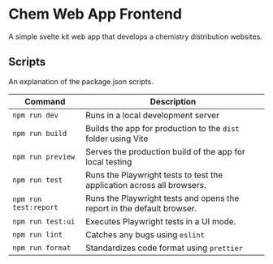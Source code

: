 # Chem Web App Frontend

A simple svelte kit web app that develops a chemistry distribution websites.

## Scripts

An explanation of the package.json scripts.

| Command               | Description                                                            |
| --------------------- | ---------------------------------------------------------------------- |
| `npm run dev`         | Runs in a local development server                                     |
| `npm run build`       | Builds the app for production to the `dist` folder using Vite          |
| `npm run preview`     | Serves the production build of the app for local testing               |
| `npm run test`        | Runs the Playwright tests to test the application across all browsers. |
| `npm run test:report` | Runs the Playwright tests and opens the report in the default browser. |
| `npm run test:ui`     | Executes Playwright tests in a UI mode.                                |
| `npm run lint`        | Catches any bugs using `eslint`                                        |
| `npm run format`      | Standardizes code format using `prettier`                              |
